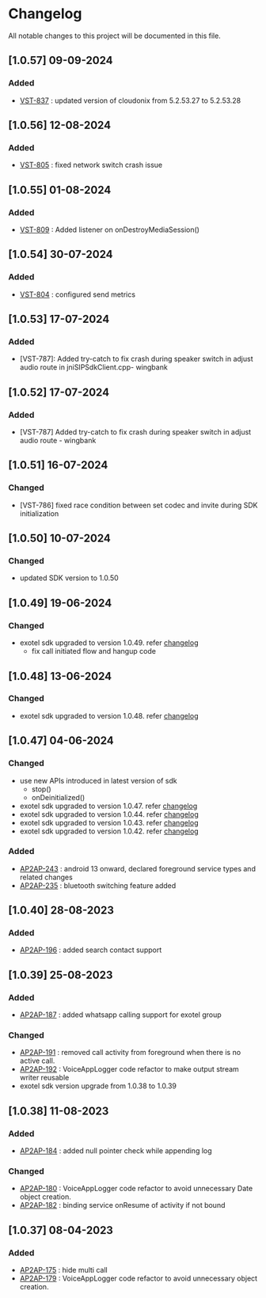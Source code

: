 # Changelog

All notable changes to this project will be documented in this file.

## [1.0.57] 09-09-2024

### Added
* [VST-837](https://exotel.atlassian.net/browse/VST-837) : updated version of cloudonix from 5.2.53.27 to 5.2.53.28

## [1.0.56] 12-08-2024

### Added
* [VST-805](https://exotel.atlassian.net/browse/VST-805) : fixed network switch crash issue

## [1.0.55] 01-08-2024

### Added
* [VST-809](https://exotel.atlassian.net/browse/VST-809) : Added listener on onDestroyMediaSession()

## [1.0.54] 30-07-2024

### Added
* [VST-804](https://exotel.atlassian.net/browse/VST-804) : configured send metrics

## [1.0.53] 17-07-2024

### Added
* [VST-787]: Added try-catch to fix crash during speaker switch in adjust audio route in jniSIPSdkClient.cpp- wingbank

## [1.0.52] 17-07-2024

### Added
* [VST-787] Added try-catch to fix crash during speaker switch in adjust audio route - wingbank

## [1.0.51] 16-07-2024

### Changed
* [VST-786] fixed race condition between set codec and invite during SDK initialization

## [1.0.50] 10-07-2024

### Changed
* updated SDK version to 1.0.50

## [1.0.49] 19-06-2024

### Changed
* exotel sdk upgraded to version 1.0.49. refer [changelog](https://bitbucket.org/Exotel/exotel_voice_android/src/master/jetix/Changelog.md)
  * fix call initiated flow and hangup code

## [1.0.48] 13-06-2024

### Changed
* exotel sdk upgraded to version 1.0.48. refer [changelog](https://bitbucket.org/Exotel/exotel_voice_android/src/master/jetix/Changelog.md)

## [1.0.47] 04-06-2024

### Changed
* use new APIs introduced in latest version of sdk
  * stop()
  * onDeinitialized()
* exotel sdk upgraded to version 1.0.47. refer [changelog](https://bitbucket.org/Exotel/exotel_voice_android/src/master/jetix/Changelog.md)
* exotel sdk upgraded to version 1.0.44. refer [changelog](https://bitbucket.org/Exotel/exotel_voice_android/src/master/jetix/Changelog.md)
* exotel sdk upgraded to version 1.0.43. refer [changelog](https://bitbucket.org/Exotel/exotel_voice_android/src/master/jetix/Changelog.md)
* exotel sdk upgraded to version 1.0.42. refer [changelog](https://bitbucket.org/Exotel/exotel_voice_android/src/master/jetix/Changelog.md)

### Added
* [AP2AP-243](https://exotel.atlassian.net/browse/AP2AP-243) : android 13 onward, declared foreground service types and related changes
* [AP2AP-235](https://exotel.atlassian.net/browse/AP2AP-235) : bluetooth switching feature added

## [1.0.40] 28-08-2023

### Added
* [AP2AP-196](https://exotel.atlassian.net/browse/AP2AP-196) : added search contact support 

## [1.0.39] 25-08-2023

### Added
* [AP2AP-187](https://exotel.atlassian.net/browse/AP2AP-187) : added whatsapp calling support for exotel group

### Changed
* [AP2AP-191](https://exotel.atlassian.net/browse/AP2AP-191) : removed call activity from foreground when there is no active call.
* [AP2AP-192](https://exotel.atlassian.net/browse/AP2AP-192) : VoiceAppLogger code refactor to make output stream writer reusable
* exotel sdk version upgrade from 1.0.38 to 1.0.39

## [1.0.38] 11-08-2023

### Added
* [AP2AP-184](https://exotel.atlassian.net/browse/AP2AP-184) : added null pointer check while appending log

### Changed
* [AP2AP-180](https://exotel.atlassian.net/browse/AP2AP-180) : VoiceAppLogger code refactor to avoid unnecessary Date object creation.
* [AP2AP-182](https://exotel.atlassian.net/browse/AP2AP-182) : binding service onResume of activity if not bound



## [1.0.37] 08-04-2023

### Added
* [AP2AP-175](https://exotel.atlassian.net/browse/AP2AP-175) : hide multi call
* [AP2AP-179](https://exotel.atlassian.net/browse/AP2AP-179) : VoiceAppLogger code refactor to avoid unnecessary object creation.
